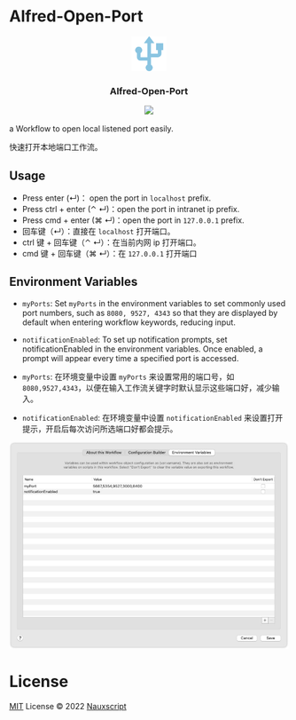 # Alfred-Open-Port

<p align="center"><img width=12.5% src="https://github.com/Nauxscript/alfred-open-port/blob/main/src/icon.png"></p>

<h3 align="center">Alfred-Open-Port</h3>

<p align="center"><img src="https://github.com/Nauxscript/alfred-open-port/blob/main/assets/preview.gif"></p>

a Workflow to open local listened port easily. 

快速打开本地端口工作流。

## Usage
  - Press enter (↵)： open the port in `localhost` prefix.
  - Press ctrl + enter (⌃ ↵)：open the port in intranet ip prefix.
  - Press cmd + enter (⌘ ↵)：open the port in `127.0.0.1` prefix.
  - 回车键（↵）：直接在 `localhost` 打开端口。
  - ctrl 键 + 回车键（⌃ ↵）：在当前内网 ip 打开端口。
  - cmd 键 + 回车键（⌘ ↵）：在 `127.0.0.1` 打开端口

## Environment Variables

- `myPorts`: Set `myPorts` in the environment variables to set commonly used port numbers, such as `8080, 9527, 4343` so that they are displayed by default when entering workflow keywords, reducing input. 

- `notificationEnabled`: To set up notification prompts, set ﻿notificationEnabled in the environment variables. Once enabled, a prompt will appear every time a specified port is accessed.

- `myPorts`: 在环境变量中设置 `myPorts` 来设置常用的端口号，如 `8080,9527,4343`，以便在输入工作流关键字时默认显示这些端口好，减少输入。

- `notificationEnabled`: 在环境变量中设置 `notificationEnabled` 来设置打开提示，开启后每次访问所选端口好都会提示。

![](https://github.com/Nauxscript/alfred-open-port/blob/main/assets/variables.jpg)

# License

[MIT](./LICENSE) License © 2022 [Nauxscript](https://github.com/Nauxscript)
